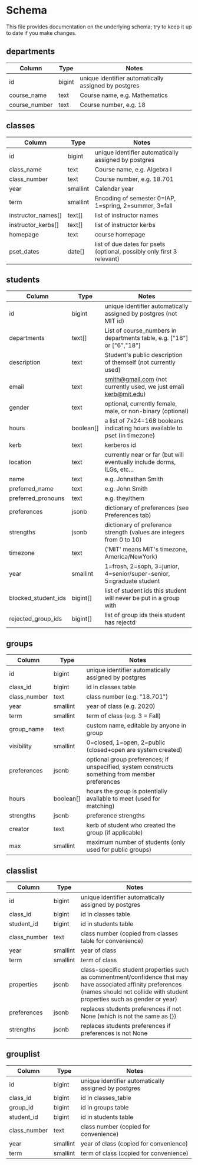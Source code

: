 # Schema

This file provides documentation on the underlying schema; try to keep it up to date if you make changes.

## departments

Column                | Type        |  Notes
----------------------|-------------|-------
id                    | bigint      | unique identifier automatically assigned by postgres
course_name           | text        | Course name, e.g. Mathematics
course_number         | text        | Course number, e.g. 18


## classes	

Column                | Type        |  Notes
----------------------|-------------|-------
id                    | bigint      | unique identifier automatically assigned by postgres
class_name            | text        | Course name, e.g. Algebra I
class_number          | text        | Course number, e.g. 18.701
year                  | smallint    | Calendar year
term                  | smallint    | Encoding of semester 0=IAP, 1=spring, 2=summer, 3=fall
instructor_names[]    | text[]      | list of instructor names
instructor_kerbs[]    | text[]      | list of instructor kerbs
homepage              | text        | course homepage
pset_dates            | date[] 	    | list of due dates for psets (optional, possibly only first 3 relevant)

## students
			
Column                | Type        |  Notes
----------------------|-------------|-------
id                    |	bigint      | unique identifier automatically assigned by postgres (not MIT id)
departments           | text[]      | List of course_numbers in departments table, e.g. ["18"] or ["6","18"]
description           |	text	    | Student's public description of themself (not currently used)
email	              | text	    | smith@gmail.com (not currently used, we just email kerb@mit.edu)
gender                | text        | optional, currently female, male, or non-binary (optional)
hours                 | boolean[]   | a list of 7x24=168 booleans indicating hours available to pset (in timezone)
kerb                  |	text	    | kerberos id
location              | text        | currently near or far (but will eventually include dorms, ILGs, etc...
name                  |	text        | e.g. Johnathan Smith
preferred_name        | text        | e.g. John Smith
preferred_pronouns    | text	    | e.g. they/them
preferences           |	jsonb	    | dictionary of preferences (see Preferences tab)
strengths             | jsonb       | dictionary of preference strength (values are integers from 0 to 10)
timezone              |	text	    | ('MIT' means MIT's timezone, America/NewYork)
year                  | smallint    | 1=frosh, 2=soph, 3=junior, 4=senior/super-senior, 5=graduate student
blocked_student_ids   | bigint[]    | list of student ids this student will never be put in a group with
rejected_group_ids    | bigint[]    | list of group ids theis student has rejectd
			
## groups

Column                | Type        |  Notes
----------------------|-------------|-------
id                    |	bigint      | unique identifier automatically assigned by postgres
class_id	      | bigint	    | id in classes table
class_number	      | text        | class number (e.g. "18.701")
year                  | smallint    | year of class (e.g. 2020)
term                  | smallint    | term of class (e.g. 3 = Fall)
group_name            | text	    | custom name, editable by anyone in group
visibility            | smallint    | 0=closed, 1=open, 2=public  (closed+open are system created)
preferences	      | jsonb       | optional group preferences; if unspecified, system constructs something from member preferences
hours                 | boolean[]   | hours the group is potentially available to meet (used for matching)
strengths             | jsonb       | preference strengths
creator               | text        | kerb of student who created the group (if applicable)
max                   | smallint    | maximum number of students (only used for public groups)

## classlist

Column                | Type        |  Notes
----------------------|-------------|-------
id                    |	bigint      | unique identifier automatically assigned by postgres
class_id	      | bigint	    | id in classes table
student_id            | bigint	    | id in students table
class_number          | text        | class number (copied from classes table for convenience)
year		      | smallint    | year of class
term                  | smallint    | term of class
properties            | jsonb       | class-specific student properties such as commentment/confidence that may have associated affinity preferences (names should not collide with student properties such as gender or year)
preferences           |	jsonb       | replaces students preferences if not None (which is not the same as {})
strengths             | jsonb       | replaces students preferences if preferences is not None
			
## grouplist

Column                | Type        |  Notes
----------------------|-------------|-------
id                    |	bigint      | unique identifier automatically assigned by postgres
class_id              | bigint      | id in classes_table
group_id	      | bigint      | id in groups table
student_id            | bigint      | id in students table
class_number          | text        | class number (copied for convenience)
year		      | smallint    | year of class (copied for convenience)
term                  | smallint    | term of class (copied for convenience)
